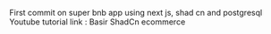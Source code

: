 First commit on super bnb app using next js, shad cn and postgresql
Youtube tutorial link : Basir ShadCn ecommerce
